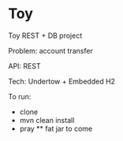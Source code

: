 # Toy
Toy REST + DB project

Problem: account transfer

API: REST

Tech: Undertow + Embedded H2

To run:
* clone
* mvn clean install
* pray
** fat jar to come
